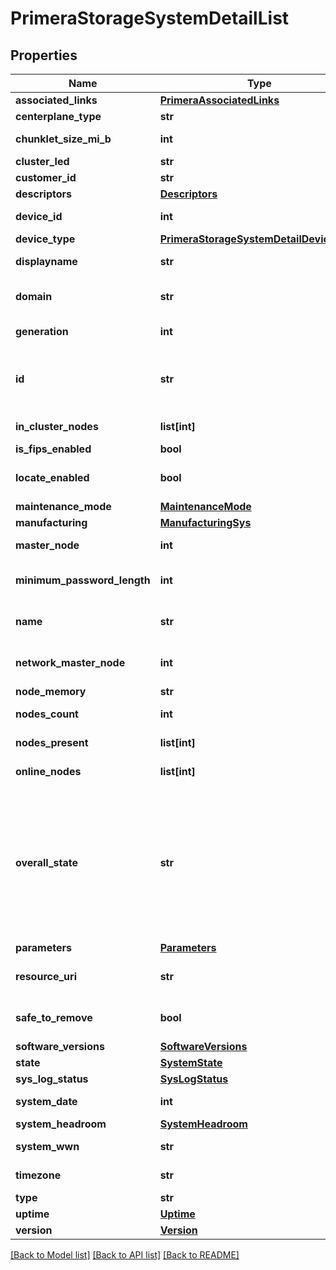 # PrimeraStorageSystemDetailList

## Properties
Name | Type | Description | Notes
------------ | ------------- | ------------- | -------------
**associated_links** | [**PrimeraAssociatedLinks**](PrimeraAssociatedLinks.md) |  | [optional] 
**centerplane_type** | **str** | Centerplane type | [optional] 
**chunklet_size_mi_b** | **int** | Size of chunklet in MiB | [optional] 
**cluster_led** | **str** | Cluster LED state | [optional] 
**customer_id** | **str** | customerId | [optional] 
**descriptors** | [**Descriptors**](Descriptors.md) |  | [optional] 
**device_id** | **int** | Numeric ID of the resource &#x60;Filter&#x60; | [optional] 
**device_type** | [**PrimeraStorageSystemDetailDeviceType**](PrimeraStorageSystemDetailDeviceType.md) |  | [optional] 
**displayname** | **str** | Array Display name | [optional] 
**domain** | **str** | Domain that the resource belongs to | [optional] 
**generation** | **int** | generation &#x60;Filter, Sort&#x60; | [optional] 
**id** | **str** | SystemWWN/UUID string uniquely identifying the storage system object. &#x60;Filter&#x60; | [optional] 
**in_cluster_nodes** | **list[int]** | IDs of the nodes that are in cluster | [optional] 
**is_fips_enabled** | **bool** | Flag for FIPS | [optional] 
**locate_enabled** | **bool** | Indicates if the locate beacon is enabled or not | [optional] 
**maintenance_mode** | [**MaintenanceMode**](MaintenanceMode.md) |  | [optional] 
**manufacturing** | [**ManufacturingSys**](ManufacturingSys.md) |  | [optional] 
**master_node** | **int** | ID of the master node | [optional] 
**minimum_password_length** | **int** | Minimum length of password for users | [optional] 
**name** | **str** | Name of the resource &#x60;Filter, Sort&#x60; | [optional] 
**network_master_node** | **int** | The Node ID of the current network master &#x60;Filter, Sort&#x60; | [optional] 
**node_memory** | **str** | Node memory size | [optional] 
**nodes_count** | **int** | Number of nodes in the system | [optional] 
**nodes_present** | **list[int]** | IDs of the nodes that are present | [optional] 
**online_nodes** | **list[int]** | IDs of the nodes that are online | [optional] 
**overall_state** | **str** | overallState state derived from enclosure, disk and node state For deviceType1 State derived from ports, enclosure, disk and node state for deviceType2 state is state reported by deviceType2 array &#x60;Filter, Sort&#x60; | [optional] 
**parameters** | [**Parameters**](Parameters.md) |  | [optional] 
**resource_uri** | **str** | resourceUri for detailed storage object | [optional] 
**safe_to_remove** | **bool** | Indicates if the component is safe to remove | [optional] 
**software_versions** | [**SoftwareVersions**](SoftwareVersions.md) |  | [optional] 
**state** | [**SystemState**](SystemState.md) |  | [optional] 
**sys_log_status** | [**SysLogStatus**](SysLogStatus.md) |  | [optional] 
**system_date** | **int** | Current date of the system | [optional] 
**system_headroom** | [**SystemHeadroom**](SystemHeadroom.md) |  | [optional] 
**system_wwn** | **str** | WWN of the array &#x60;Filter, Sort&#x60; | [optional] 
**timezone** | **str** | Current timezone of the system | [optional] 
**type** | **str** | type | [optional] 
**uptime** | [**Uptime**](Uptime.md) |  | [optional] 
**version** | [**Version**](Version.md) |  | [optional] 

[[Back to Model list]](../README.md#documentation-for-models) [[Back to API list]](../README.md#documentation-for-api-endpoints) [[Back to README]](../README.md)


